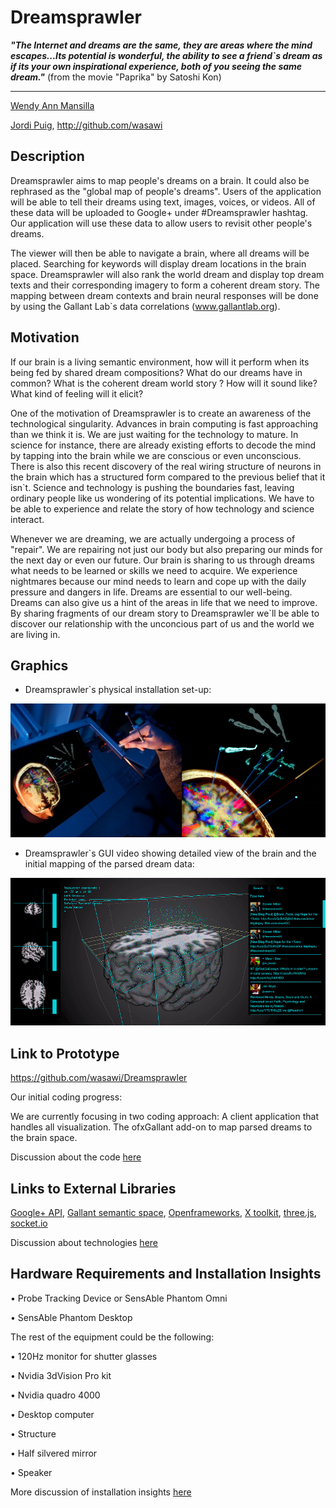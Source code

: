 # Dreamsprawler



***"The Internet and dreams are the same, they are areas where the mind escapes...Its potential is wonderful, the ability to see a friend`s dream as if its your own inspirational experience, both of you seeing the same dream."***
(from the movie "Paprika" by Satoshi Kon)


***


[Wendy Ann Mansilla](http://folk.ntnu.no/wendyann/)

[Jordi Puig](http://www.wasawi.com), http://github.com/wasawi


## Description

Dreamsprawler aims to map people's dreams on a brain. It could also be rephrased as the "global map of people's dreams". Users of the application will be able to tell their dreams using text, images, voices, or videos. All of these data will be uploaded to Google+ under #Dreamsprawler hashtag. Our application will use these data to allow users to revisit other people's dreams.

The viewer will then be able to navigate a brain, where all dreams will be placed. Searching for keywords will display dream locations in the brain space. Dreamsprawler will also rank the world dream and display top dream texts and their corresponding imagery to form a coherent dream story. The mapping between dream contexts and brain neural responses will be done by using the Gallant Lab`s data correlations (www.gallantlab.org).



## Motivation

If our brain is a living semantic environment, how will it perform when its being fed by shared dream compositions? What do our dreams have in common? What is the coherent dream world story ? How will it sound like? What kind of feeling will it elicit?

One of the motivation of Dreamsprawler is to create an awareness of the technological singularity. Advances in brain computing is fast approaching than we think it is. We are just waiting for the technology to mature. In science for instance, there are already existing efforts to decode the mind by tapping into the brain while we are conscious or even unconscious.  There is also this recent discovery of the real wiring structure of neurons in the brain which has a structured form compared to the previous belief that it isn`t. Science and technology is pushing the boundaries fast, leaving ordinary people like us wondering of its potential implications. We have to be able to experience and relate the story of how technology and science interact. 

Whenever we are dreaming, we are actually undergoing a process of "repair". We are repairing not just our body but also preparing our minds for the next day or even our future. Our brain is sharing to us through dreams what needs to be learned or skills we need to acquire. We experience nightmares because our mind needs to learn and cope up with the daily pressure and dangers in life. Dreams are essential to our well-being. Dreams can also give us a hint of the areas in life that we need to improve. By sharing fragments of our dream story to Dreamsprawler we`ll be able to discover our relationship with the unconcious part of us and the world we are living in.


## Graphics

* Dreamsprawler`s physical installation set-up:

![Dreamsprawler Navigation](project_images/Dreamsprawler_installation.png?raw=true "Dreamsprawler Navigation")

* Dreamsprawler`s GUI video showing detailed view of the brain and the initial mapping of the parsed dream data:


[![Dreamsprawler app](project_images/brain_demo_.png?raw=true)](http://youtu.be/z0uM33wXTK8)


## Link to Prototype
https://github.com/wasawi/Dreamsprawler

Our initial coding progress:

We are currently focusing in two coding approach:
	A client application that handles all visualization.
	The ofxGallant add-on to map parsed dreams to the brain space.

Discussion about the code [here](project_posts/2014-03-21-Coding-Efforts.md)

## Links to External Libraries

[Google+ API](https://developers.google.com/+/api/ "Google+ API"), [Gallant semantic space](http://gallantlab.org/ "GAllant semantic space"), [Openframeworks](http://www.openframeworks.cc/ "Openframeworks"), [X toolkit](https://github.com/xtk/X), [three.js](http://threejs.org/), [socket.io](http://socket.io/)


Discussion about technologies [here](project_posts/2014-03-23-About-technologies.md)

## Hardware Requirements and Installation Insights

• Probe Tracking Device or SensAble Phantom Omni

• SensAble Phantom Desktop

The rest of the equipment could be the following:

• 120Hz monitor for shutter glasses

• Nvidia 3dVision Pro kit

• Nvidia quadro 4000

• Desktop computer

• Structure

• Half silvered mirror

• Speaker


More discussion of installation insights [here](project_posts/2014-03-19-Installation-Insights.md)

